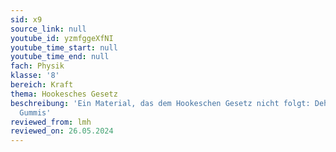```yaml
---
sid: x9
source_link: null
youtube_id: yzmfggeXfNI
youtube_time_start: null
youtube_time_end: null
fach: Physik
klasse: '8'
bereich: Kraft
thema: Hookesches Gesetz
beschreibung: 'Ein Material, das dem Hookeschen Gesetz nicht folgt: Dehnung eines
  Gummis'
reviewed_from: lmh
reviewed_on: 26.05.2024
---
```

